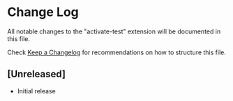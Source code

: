 # Change Log

All notable changes to the "activate-test" extension will be documented in this file.

Check [Keep a Changelog](http://keepachangelog.com/) for recommendations on how to structure this file.

## [Unreleased]

- Initial release